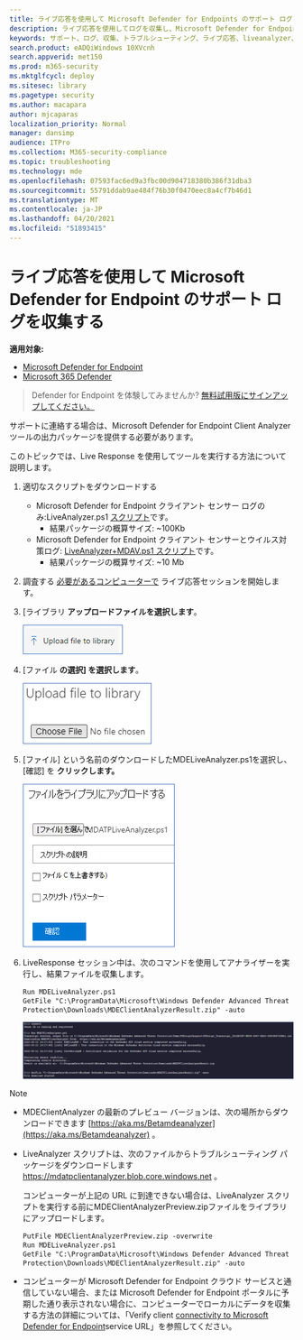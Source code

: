 ```yaml
---
title: ライブ応答を使用して Microsoft Defender for Endpoints のサポート ログを収集する
description: ライブ応答を使用してログを収集し、Microsoft Defender for Endpoints の問題のトラブルシューティングを行う方法について説明します。
keywords: サポート、ログ、収集、トラブルシューティング、ライブ応答、liveanalyzer、アナライザー、ライブ、応答
search.product: eADQiWindows 10XVcnh
search.appverid: met150
ms.prod: m365-security
ms.mktglfcycl: deploy
ms.sitesec: library
ms.pagetype: security
ms.author: macapara
author: mjcaparas
localization_priority: Normal
manager: dansimp
audience: ITPro
ms.collection: M365-security-compliance
ms.topic: troubleshooting
ms.technology: mde
ms.openlocfilehash: 07593fac6ed9a3fbc00d904718380b386f31dba3
ms.sourcegitcommit: 55791ddab9ae484f76b30f0470eec8a4cf7b46d1
ms.translationtype: MT
ms.contentlocale: ja-JP
ms.lasthandoff: 04/20/2021
ms.locfileid: "51893415"
---
```

# <a name="collect-support-logs-in-microsoft-defender-for-endpoint-using-live-response"></a>ライブ応答を使用して Microsoft Defender for Endpoint のサポート ログを収集する 


**適用対象:**
- [Microsoft Defender for Endpoint](https://go.microsoft.com/fwlink/p/?linkid=2154037)
- [Microsoft 365 Defender](https://go.microsoft.com/fwlink/?linkid=2118804)

> Defender for Endpoint を体験してみませんか? [無料試用版にサインアップしてください。](https://www.microsoft.com/microsoft-365/windows/microsoft-defender-atp?ocid=docs-wdatp-pullalerts-abovefoldlink) 


サポートに連絡する場合は、Microsoft Defender for Endpoint Client Analyzer ツールの出力パッケージを提供する必要があります。

このトピックでは、Live Response を使用してツールを実行する方法について説明します。

1. 適切なスクリプトをダウンロードする
    * Microsoft Defender for Endpoint クライアント センサー ログのみ:LiveAnalyzer.ps1 [ スクリプト](https://aka.ms/MDELiveAnalyzer)です。
      - 結果パッケージの概算サイズ: ~100Kb 
    *  Microsoft Defender for Endpoint クライアント センサーとウイルス対策ログ: [LiveAnalyzer+MDAV.ps1 スクリプト](https://aka.ms/MDELiveAnalyzerAV)です。
       - 結果パッケージの概算サイズ: ~10 Mb 
 
2.  調査する [必要があるコンピューターで](live-response.md#initiate-a-live-response-session-on-a-device) ライブ応答セッションを開始します。

3.  [ライブラリ **アップロードファイルを選択します**。

    ![アップロード ファイルのイメージ](images/upload-file.png)

4. [ファイル **の選択] を選択します**。

    ![ファイルの選択ボタン 1 のイメージ](images/choose-file.png)

5. [ファイル] という名前のダウンロードしたMDELiveAnalyzer.ps1を選択し、[確認] を **クリックします。**


   ![ファイルの選択ボタン 2 のイメージ](images/analyzer-file.png)


6. LiveResponse セッション中は、次のコマンドを使用してアナライザーを実行し、結果ファイルを収集します。

    ```console
    Run MDELiveAnalyzer.ps1
    GetFile "C:\ProgramData\Microsoft\Windows Defender Advanced Threat Protection\Downloads\MDEClientAnalyzerResult.zip" -auto
    ```

    [![コマンドのイメージ ](images/analyzer-commands.png)](images/analyzer-commands.png#lightbox)


>[!NOTE]
> - MDEClientAnalyzer の最新のプレビュー バージョンは、次の場所からダウンロードできます [https://aka.ms/Betamdeanalyzer](https://aka.ms/Betamdeanalyzer) 。
> 
> - LiveAnalyzer スクリプトは、次のファイルからトラブルシューティング パッケージをダウンロードします https://mdatpclientanalyzer.blob.core.windows.net 。
> 
>   コンピューターが上記の URL に到達できない場合は、LiveAnalyzer スクリプトを実行する前にMDEClientAnalyzerPreview.zipファイルをライブラリにアップロードします。
>
>   ```console
>   PutFile MDEClientAnalyzerPreview.zip -overwrite
>   Run MDELiveAnalyzer.ps1
>   GetFile "C:\ProgramData\Microsoft\Windows Defender Advanced Threat Protection\Downloads\MDEClientAnalyzerResult.zip" -auto
>   ```
> 
> - コンピューターが Microsoft Defender for Endpoint クラウド サービスと通信していない場合、または Microsoft Defender for Endpoint ポータルに予期した通り表示されない場合に、コンピューターでローカルにデータを収集する方法の詳細については、「Verify client [connectivity to Microsoft Defender for Endpoint](configure-proxy-internet.md#verify-client-connectivity-to-microsoft-defender-for-endpoint-service-urls)service URL」を参照してください。

